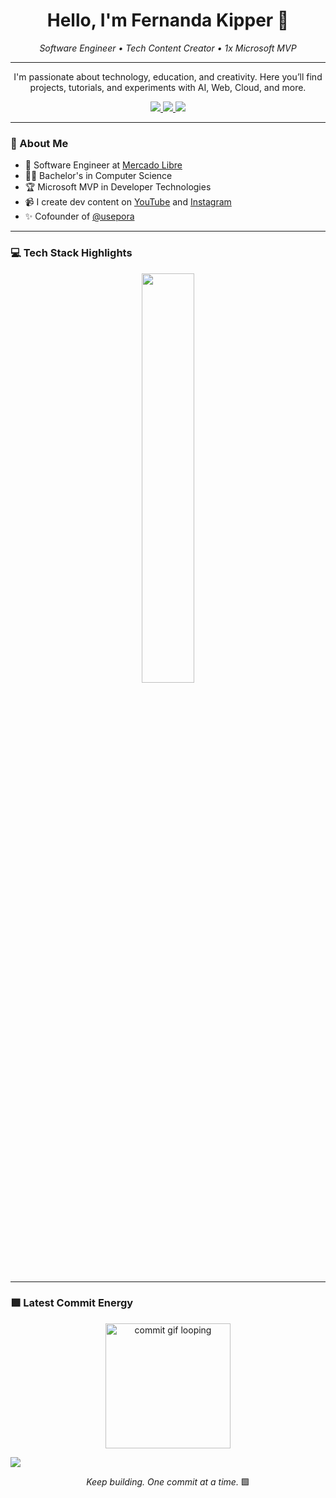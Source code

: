 <h1 align="center">Hello, I'm Fernanda Kipper 👋</h1>

<p align="center">
  <em>Software Engineer • Tech Content Creator • 1x Microsoft MVP</em>
</p>

---

<p align="center">
  I'm passionate about technology, education, and creativity.  
  Here you’ll find projects, tutorials, and experiments with AI, Web, Cloud, and more.
</p>

<p align="center">
  <a href="https://www.linkedin.com/in/fernanda-kipper-5958a61a9/">
    <img src="https://img.shields.io/badge/-LinkedIn-7500AB?style=flat-square&logo=Linkedin&logoColor=white">
  </a>
  <a href="https://fernandakipper.com/">
    <img src="https://img.shields.io/badge/-Website-7500AB?style=flat-square&logo=Google-Chrome&logoColor=white">
  </a>
  <a href="mailto:contato@fernandakipper.com">
    <img src="https://img.shields.io/badge/-contato@fernandakipper.com-7500AB?style=flat-square&logo=Gmail&logoColor=white">
  </a>
</p>

---

### 🧠 About Me

- 🔭 Software Engineer at [Mercado Libre](https://www.mercadolivre.com.br/)
- 🧑‍🏫 Bachelor's in Computer Science
- 🏆 Microsoft MVP in Developer Technologies
- 📹 I create dev content on [YouTube](https://www.youtube.com/@kipperdev) and [Instagram](https://www.instagram.com/kipper.dev/)
- ✨ Cofounder of [@usepora](https://usepora.com.br/)

---

### 💻 Tech Stack Highlights

<p align="center">
  <img width="41%" src="https://github-readme-stats.vercel.app/api/top-langs/?username=Fernanda-Kipper&layout=compact&hide_border=true&title_color=00ff99&text_color=ffffff&bg_color=0d1117" />
</p>

---

### 🟩 Latest Commit Energy

<p align="center">
  <img src="https://github.com/Fernanda-Kipper/Fernanda-Kipper/blob/main/commit-animation.gif" width="200px" alt="commit gif looping" />
</p>

<img src="https://github-readme-stats.vercel.app/api?username=Fernanda-Kipper&show_icons=true&theme=github_dark&hide_border=true&title_color=00ff99&icon_color=00ff99&text_color=ffffff" />

<p align="center">
  <em>Keep building. One commit at a time.</em> 🟩
</p>

